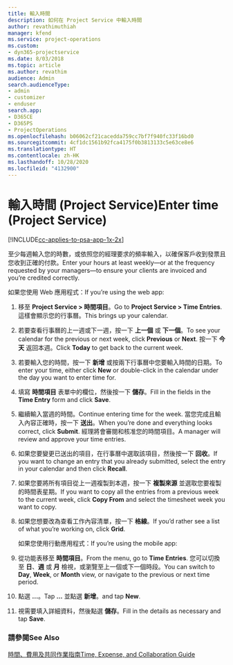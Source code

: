 ```yaml
---
title: 輸入時間
description: 如何在 Project Service 中輸入時間
author: revathimuthiah
manager: kfend
ms.service: project-operations
ms.custom:
- dyn365-projectservice
ms.date: 8/03/2018
ms.topic: article
ms.author: revathim
audience: Admin
search.audienceType:
- admin
- customizer
- enduser
search.app:
- D365CE
- D365PS
- ProjectOperations
ms.openlocfilehash: b06062cf21cacedda759cc7bf7f940fc33f16bd0
ms.sourcegitcommit: 4cf1dc1561b92fca4175f0b3813133c5e63ce8e6
ms.translationtype: HT
ms.contentlocale: zh-HK
ms.lasthandoff: 10/28/2020
ms.locfileid: "4132900"
---
```

# <a name="enter-time-project-service"></a><span data-ttu-id="b3728-103">輸入時間 (Project Service)</span><span class="sxs-lookup"><span data-stu-id="b3728-103">Enter time (Project Service)</span></span>

[!INCLUDE[cc-applies-to-psa-app-1x-2x](../includes/cc-applies-to-psa-app-1x-2x.md)]

<span data-ttu-id="b3728-104">至少每週輸入您的時數，或依照您的經理要求的頻率輸入，以確保客戶收到發票且您收到正確的付款。</span><span class="sxs-lookup"><span data-stu-id="b3728-104">Enter your hours at least weekly—or at the frequency requested by your managers—to ensure your clients are invoiced and you’re credited correctly.</span></span>  
  
 <span data-ttu-id="b3728-105">如果您使用 Web 應用程式：</span><span class="sxs-lookup"><span data-stu-id="b3728-105">If you’re using the web app:</span></span>  
  
1. <span data-ttu-id="b3728-106">移至 **Project Service > 時間項目**。</span><span class="sxs-lookup"><span data-stu-id="b3728-106">Go to **Project Service > Time Entries**.</span></span> <span data-ttu-id="b3728-107">這樣會顯示您的行事曆。</span><span class="sxs-lookup"><span data-stu-id="b3728-107">This brings up your calendar.</span></span>  
  
2. <span data-ttu-id="b3728-108">若要查看行事曆的上一週或下一週，按一下 **上一個** 或 **下一個**。</span><span class="sxs-lookup"><span data-stu-id="b3728-108">To see your calendar for the previous or next week, click **Previous** or **Next**.</span></span> <span data-ttu-id="b3728-109">按一下 **今天** 返回本週。</span><span class="sxs-lookup"><span data-stu-id="b3728-109">Click **Today** to get back to the current week.</span></span>  
  
3. <span data-ttu-id="b3728-110">若要輸入您的時間，按一下 **新增** 或按兩下行事曆中您要輸入時間的日期。</span><span class="sxs-lookup"><span data-stu-id="b3728-110">To enter your time, either click **New** or double-click in the calendar under the day you want to enter time for.</span></span>  
  
4. <span data-ttu-id="b3728-111">填寫 **時間項目** 表單中的欄位，然後按一下 **儲存**。</span><span class="sxs-lookup"><span data-stu-id="b3728-111">Fill in the fields in the **Time Entry** form and click **Save**.</span></span>  
  
5. <span data-ttu-id="b3728-112">繼續輸入當週的時間。</span><span class="sxs-lookup"><span data-stu-id="b3728-112">Continue entering time for the week.</span></span> <span data-ttu-id="b3728-113">當您完成且輸入內容正確時，按一下 **送出**。</span><span class="sxs-lookup"><span data-stu-id="b3728-113">When you’re done and everything looks correct, click **Submit**.</span></span> <span data-ttu-id="b3728-114">經理將會審閱和核准您的時間項目。</span><span class="sxs-lookup"><span data-stu-id="b3728-114">A manager will review and approve your time entries.</span></span>  
  
6. <span data-ttu-id="b3728-115">如果您要變更已送出的項目，在行事曆中選取該項目，然後按一下 **回收**。</span><span class="sxs-lookup"><span data-stu-id="b3728-115">If you want to change an entry that you already submitted, select the entry in your calendar and then click **Recall**.</span></span>  
  
7. <span data-ttu-id="b3728-116">如果您要將所有項目從上一週複製到本週，按一下 **複製來源** 並選取您要複製的時間表星期。</span><span class="sxs-lookup"><span data-stu-id="b3728-116">If you want to copy all the entries from a previous week to the current week, click **Copy From** and select the timesheet week you want to copy.</span></span>  
  
8. <span data-ttu-id="b3728-117">如果您想要改為查看工作內容清單，按一下 **格線**。</span><span class="sxs-lookup"><span data-stu-id="b3728-117">If you’d rather see a list of what you’re working on, click **Grid**.</span></span>  
  
   <span data-ttu-id="b3728-118">如果您使用行動應用程式：</span><span class="sxs-lookup"><span data-stu-id="b3728-118">If you’re using the mobile app:</span></span>  
  
9. <span data-ttu-id="b3728-119">從功能表移至 **時間項目**。</span><span class="sxs-lookup"><span data-stu-id="b3728-119">From the menu, go to **Time Entries**.</span></span>     <span data-ttu-id="b3728-120">您可以切換至 **日**、**週** 或 **月** 檢視，或瀏覽至上一個或下一個時段。</span><span class="sxs-lookup"><span data-stu-id="b3728-120">You can switch to **Day**, **Week**, or **Month** view, or navigate to the previous or next time period.</span></span>  
  
10. <span data-ttu-id="b3728-121">點選 **…**。</span><span class="sxs-lookup"><span data-stu-id="b3728-121">Tap **…**</span></span> <span data-ttu-id="b3728-122">並點選 **新增**。</span><span class="sxs-lookup"><span data-stu-id="b3728-122">and tap **New**.</span></span>  
  
11. <span data-ttu-id="b3728-123">視需要填入詳細資料，然後點選 **儲存**。</span><span class="sxs-lookup"><span data-stu-id="b3728-123">Fill in the details as necessary and tap **Save**.</span></span>  
  
### <a name="see-also"></a><span data-ttu-id="b3728-124">請參閱</span><span class="sxs-lookup"><span data-stu-id="b3728-124">See Also</span></span>  
 [<span data-ttu-id="b3728-125">時間、費用及共同作業指南</span><span class="sxs-lookup"><span data-stu-id="b3728-125">Time, Expense, and Collaboration Guide</span></span>](../psa/time-expense-collaboration-guide.md)
